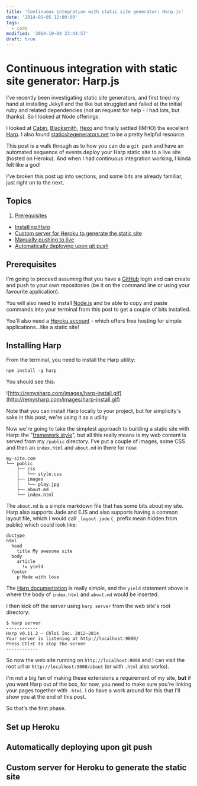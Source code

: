 ```yaml
---
title: 'Continuous integration with static site generator: Harp.js'
date: '2014-05-05 12:00:00'
tags:
  - code
modified: '2014-10-04 23:44:57'
draft: true
---
```

# Continuous integration with static site generator: Harp.js

I've recently been investigating static site generators, and first tried my hand at installing Jekyll and the like but struggled and failed at the initial ruby and related dependencies (not an request for help - I had lots, but thanks). So I looked at Node offerings.

I looked at [Cabin](http://cabinjs.com), [Blacksmith](https://github.com/flatiron/blacksmith), [Hexo](http://zespia.tw/hexo/) and finally settled (IMHO) the excellent [Harp](http://harpjs.com). I also found [staticsitegenerators.net](http://staticsitegenerators.net/) to be a pretty helpful resource.

This post is a walk through as to how you can do a `git push` and have an automated sequence of events deploy your Harp static site to a live site (hosted on Heroku). And when I had continuous integration working, I kinda felt like a god!

I've broken this post up into sections, and some bits are already familiar,
just right on to the next.

<!-- more -->

## Topics

1. [Prerequisites](#prerequisites)
- [Installing Harp](#gettingharp)
- [Custom server for Heroku to generate the static site](#customserverforherokutogeneratethestaticsite)
- [Manually pushing to live](#manuallypushingtolive)
- [Automatically deploying upon git push](#automaticallydeployingupongitpush)

## Prerequisites

I'm going to proceed assuming that you have a [GitHub](http://github.com) login
and can create and push to your own repositories (be it on the command line or using your favourite application).

You will also need to install [Node.js](http://nodejs.org) and be able to copy
and paste commands into your terminal from this post to get a couple of bits
installed.

You'll also need a [Heroku account](https://www.heroku.com/) - which offers free hosting for simple applications...like a static site!

## Installing Harp

From the terminal, you need to install the Harp utility:

```nohighlight
npm install -g harp
```

You should see this:

![http://remysharp.com/images/harp-install.gif](http://remysharp.com/images/harp-install.gif)

Note that you can install Harp locally to your project, but for simplicity's sake in this post, we're using it as a utility.

Now we're going to take the simplest approach to building a static site with Harp: the "[framework style]()", but all this really means is my web content is served from my `/public` directory. I've put a couple of images, some CSS and then an `index.html` and `about.md` in there for now:

```nohighlight
my-site.com
└── public
    ├── css
    │   └── style.css
    ├── images
    │   └── play.jpg
    ├── about.md
    └── index.html
```

The `about.md` is a simple markdown file that has some bits about my site. Harp
also supports Jade and EJS and also supports having a common layout file, which
I would call `_layout.jade` (`_` prefix mean hidden from public) which could look like:

```jade
doctype
html
  head
    title My awesome site
  body
    article
      != yield
  footer
    p Made with love
```

The [Harp documentation](http://harpjs.com/docs/) is really simple, and the
`yield` statement above is where the body of `index.html` and `about.md` would
be inserted.

I then kick off the server using `harp server` from the web site's root directory:

```nohighlight
$ harp server
------------
Harp v0.11.2 – Chloi Inc. 2012–2014
Your server is listening at http://localhost:9000/
Press Ctl+C to stop the server
------------
```

So now the web site running on `http://localhost:9000` and I can visit the root
url or `http://localhost:9000/about` (or with `.html` also works).

I'm not a big fan of making these extensions a requirement of my site, **but**
if you want Harp out of the box, for now, you need to make sure you're linking
your pages together with `.html`. I do have a work around for this that I'll show you at the end of this post.

So that's the first phase.

## Set up Heroku



## Automatically deploying upon git push

## Custom server for Heroku to generate the static site
